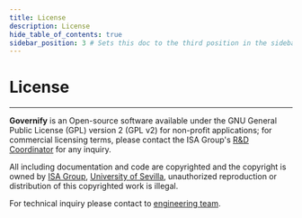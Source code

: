 ```yaml
---
title: License
description: License
hide_table_of_contents: true
sidebar_position: 3 # Sets this doc to the third position in the sidebar
---
```


# License

---

**Governify** is an Open-source software available under the GNU General Public License (GPL) version 2 (GPL v2)
for non-profit applications; for commercial licensing terms, please contact the ISA Group's [R&D Coordinator](https://tinyurl.com/ISARandD) for any inquiry.

All including documentation and code are copyrighted and the copyright is owned by [ISA Group](http://www.isa.us.es),
[University of Sevilla](http://www.us.es), unauthorized reproduction or distribution of this copyrighted work is illegal.

For technical inquiry please contact to [engineering team](https://github.com/orgs/governify/people).
